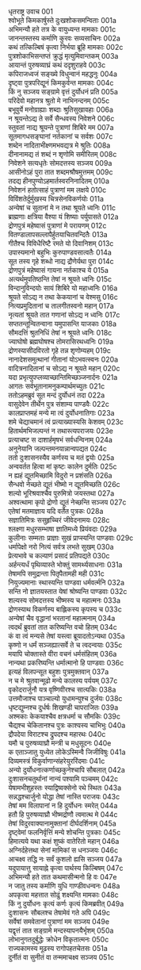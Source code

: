 धृतराष्ट्र उवाच	001  
श्वोभूते किमकार्षुस्ते दुःखशोकसमन्विताः	001a  
अभिमन्यौ हते तत्र के वायुध्यन्त मामकाः	001c  
जानन्तस्तस्य कर्माणि कुरवः सव्यसाचिनः	002a  
कथं तत्किल्बिषं कृत्वा निर्भया ब्रूहि मामकाः	002c  
पुत्रशोकाभिसन्तप्तं क्रुद्धं मृत्युमिवान्तकम्	003a  
आयान्तं पुरुषव्याघ्रं कथं ददृशुराहवे	003c  
कपिराजध्वजं सङ्ख्ये विधुन्वानं महद्धनुः	004a  
दृष्ट्वा पुत्रपरिद्यूनं किमकुर्वन्त मामकाः	004c  
किं नु सञ्जय सङ्ग्रामे वृत्तं दुर्योधनं प्रति	005a  
परिदेवो महानत्र श्रुतो मे नाभिनन्दनम्	005c  
बभूवुर्ये मनोग्राह्याः शब्दाः श्रुतिसुखावहाः	006a  
न श्रूयन्तेऽद्य ते सर्वे सैन्धवस्य निवेशने	006c  
स्तुवतां नाद्य श्रूयन्ते पुत्राणां शिबिरे मम	007a  
सूतमागधसङ्घानां नर्तकानां च सर्वशः	007c  
शब्देन नादिताभीक्ष्णमभवद्यत्र मे श्रुतिः	008a  
दीनानामद्य तं शब्दं न शृणोमि समीरितम्	008c  
निवेशने सत्यधृतेः सोमदत्तस्य सञ्जय	009a  
आसीनोऽहं पुरा तात शब्दमश्रौषमुत्तमम्	009c  
तदद्य हीनपुण्योऽहमार्तस्वरनिनादितम्	010a  
निवेशनं हतोत्साहं पुत्राणां मम लक्षये	010c  
विविंशतेर्दुर्मुखस्य चित्रसेनविकर्णयोः	011a  
अन्येषां च सुतानां मे न तथा श्रूयते ध्वनिः	011c  
ब्राह्मणाः क्षत्रिया वैश्या यं शिष्याः पर्युपासते	012a  
द्रोणपुत्रं महेष्वासं पुत्राणां मे परायणम्	012c  
वितण्डालापसल्लापैर्हुतयाचितवन्दितैः	013a  
गीतैश्च विविधैरिष्टै रमते यो दिवानिशम्	013c  
उपास्यमानो बहुभिः कुरुपाण्डवसात्वतैः	014a  
सूत तस्य गृहे शब्धो नाद्य द्रौणेर्यथा पुरा	014c  
द्रोणपुत्रं महेष्वासं गायना नर्तकाश्च ये	015a  
अत्यर्थमुपतिष्ठन्ति तेषां न श्रूयते ध्वनिः	015c  
विन्दानुविन्दयोः सायं शिबिरे यो महाध्वनिः	016a  
श्रूयते सोऽद्य न तथा केकयानां च वेश्मसु	016c  
नित्यप्रमुदितानां च तालगीतस्वनो महान्	017a  
नृत्यतां श्रूयते तात गणानां सोऽद्य न ध्वनिः	017c  
सप्ततन्तून्वितन्वाना यमुपासन्ति याजकाः	018a  
सौमदत्तिं श्रुतनिधिं तेषां न श्रूयते ध्वनिः	018c  
ज्याघोषो ब्रह्मघोषश्च तोमरासिरथध्वनिः	019a  
द्रोणस्यासीदविरतो गृहे तन्न शृणोम्यहम्	019c  
नानादेशसमुत्थानां गीतानां योऽभवत्स्वनः	020a  
वादित्रनादितानां च सोऽद्य न श्रूयते महान्	020c  
यदा प्रभृत्युपप्लव्याच्छान्तिमिच्छञ्जनार्दनः	021a  
आगतः सर्वभूतानामनुकम्पार्थमच्युतः	021c  
ततोऽहमब्रुवं सूत मन्दं दुर्योधनं तदा	022a  
वासुदेवेन तीर्थेन पुत्र संशाम्य पाण्डवैः	022c  
कालप्राप्तमहं मन्ये मा त्वं दुर्योधनातिगाः	023a  
शमे चेद्याचमानं त्वं प्रत्याख्यास्यसि केशवम्	023c  
हितार्थमभिजल्पन्तं न तथास्त्यपराजयः	023e  
प्रत्याचष्ट स दाशार्हमृषभं सर्वधन्विनाम्	024a  
अनुनेयानि जल्पन्तमनयान्नान्वपद्यत	024c  
ततो दुःशासनस्यैव कर्णस्य च मतं द्वयोः	025a  
अन्ववर्तत हित्वा मां कृष्टः कालेन दुर्मतिः	025c  
न ह्यहं द्यूतमिच्छामि विदुरो न प्रशंसति	026a  
सैन्धवो नेच्छते द्यूतं भीष्मो न द्यूतमिच्छति	026c  
शल्यो भूरिश्रवाश्चैव पुरुमित्रो जयस्तथा	027a  
अश्वत्थामा कृपो द्रोणो द्यूतं नेच्छन्ति सञ्जय	027c  
एतेषां मतमाज्ञाय यदि वर्तेत पुत्रकः	028a  
सज्ञातिमित्रः ससुहृच्चिरं जीवेदनामयः	028c  
श्लक्ष्णा मधुरसम्भाषा ज्ञातिमध्ये प्रियंवदाः	029a  
कुलीनाः सम्मताः प्राज्ञाः सुखं प्राप्स्यन्ति पाण्डवाः	029c  
धर्मापेक्षो नरो नित्यं सर्वत्र लभते सुखम्	030a  
प्रेत्यभावे च कल्याणं प्रसादं प्रतिपद्यते	030c  
अर्हन्त्यर्धं पृथिव्यास्ते भोक्तुं सामर्थ्यसाधनाः	031a  
तेषामपि समुद्रान्ता पितृपैतामही मही	031c  
नियुज्यमानाः स्थास्यन्ति पाण्डवा धर्मवर्त्मनि	032a  
सन्ति नो ज्ञातयस्तात येषां श्रोष्यन्ति पाण्डवाः	032c  
शल्यस्य सोमदत्तस्य भीष्मस्य च महात्मनः	033a  
द्रोणस्याथ विकर्णस्य बाह्लिकस्य कृपस्य च	033c  
अन्येषां चैव वृद्धानां भरतानां महात्मनाम्	034a  
त्वदर्थं ब्रुवतां तात करिष्यन्ति वचो हितम्	034c  
कं वा त्वं मन्यसे तेषां यस्त्वा ब्रूयादतोऽन्यथा	035a  
कृष्णो न धर्मं सञ्जह्यात्सर्वे ते च त्वदन्वयाः	035c  
मयापि चोक्तास्ते वीरा वचनं धर्मसंहितम्	036a  
नान्यथा प्रकरिष्यन्ति धर्मात्मानो हि पाण्डवाः	036c  
इत्यहं विलपन्सूत बहुशः पुत्रमुक्तवान्	037a  
न च मे श्रुतवान्मूढो मन्ये कालस्य पर्ययम्	037c  
वृकोदरार्जुनौ यत्र वृष्णिवीरश्च सात्यकिः	038a  
उत्तमौजाश्च पाञ्चाल्यो युधामन्युश्च दुर्जयः	038c  
धृष्टद्युम्नश्च दुर्धर्षः शिखण्डी चापराजितः	039a  
अश्मकाः केकयाश्चैव क्षत्रधर्मा च सौमकिः	039c  
चैद्यश्च चेकितानश्च पुत्रः काश्यस्य चाभिभुः	040a  
द्रौपदेया विराटश्च द्रुपदश्च महारथः	040c  
यमौ च पुरुषव्याघ्रौ मन्त्री च मधुसूदनः	040e  
क एताञ्जातु युध्येत लोकेऽस्मिन्वै जिजीविषुः	041a  
दिव्यमस्त्रं विकुर्वाणान्संहरेयुररिंदमाः	041c  
अन्यो दुर्योधनात्कर्णाच्छकुनेश्चापि सौबलात्	042a  
दुःशासनचतुर्थानां नान्यं पश्यामि पञ्चमम्	042c  
येषामभीशुहस्तः स्याद्विष्वक्सेनो रथे स्थितः	043a  
सन्नद्धश्चार्जुनो योद्धा तेषां नास्ति पराजयः	043c  
तेषां मम विलापानां न हि दुर्योधनः स्मरेत्	044a  
हतौ हि पुरुषव्याघ्रौ भीष्मद्रोणौ त्वमात्थ मे	044c  
तेषां विदुरवाक्यानामुक्तानां दीर्घदर्शिनाम्	045a  
दृष्ट्वेमां फलनिर्वृत्तिं मन्ये शोचन्ति पुत्रकाः	045c  
हिमात्यये यथा कक्षं शुष्कं वातेरितो महान्	046a  
अग्निर्दहेत्तथा सेनां मामिकां स धनञ्जयः	046c  
आचक्ष्व तद्धि नः सर्वं कुशलो ह्यसि सञ्जय	047a  
यदुपायात्तु सायाह्ने कृत्वा पार्थस्य किल्बिषम्	047c  
अभिमन्यौ हते तात कथमासीन्मनो हि वः	047e  
न जातु तस्य कर्माणि युधि गाण्डीवधन्वनः	048a  
अपकृत्वा महत्तात सोढुं शक्ष्यन्ति मामकाः	048c  
किं नु दुर्योधनः कृत्यं कर्णः कृत्यं किमब्रवीत्	049a  
दुःशासनः सौबलश्च तेषामेवं गते अपि	049c  
सर्वेषां समवेतानां पुत्राणां मम सञ्जय	049e  
यद्वृत्तं तात सङ्ग्रामे मन्दस्यापनयैर्भृशम्	050a  
लोभानुगतदुर्बुद्धेः क्रोधेन विकृतात्मनः	050c  
राज्यकामस्य मूढस्य रागोपहतचेतसः	051a  
दुर्नीतं वा सुनीतं वा तन्ममाचक्ष्व सञ्जय	051c  
